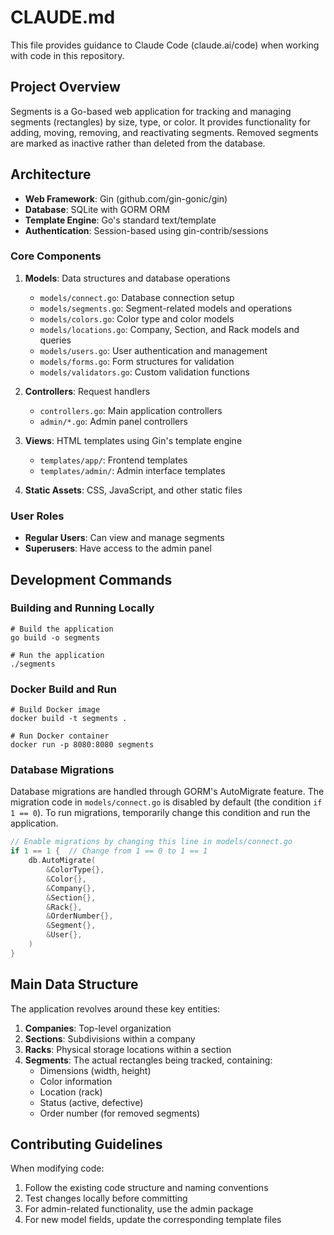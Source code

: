 # CLAUDE.md

This file provides guidance to Claude Code (claude.ai/code) when working with code in this repository.

## Project Overview

Segments is a Go-based web application for tracking and managing segments (rectangles) by size, type, or color. It provides functionality for adding, moving, removing, and reactivating segments. Removed segments are marked as inactive rather than deleted from the database.

## Architecture

- **Web Framework**: Gin (github.com/gin-gonic/gin)
- **Database**: SQLite with GORM ORM
- **Template Engine**: Go's standard text/template
- **Authentication**: Session-based using gin-contrib/sessions

### Core Components

1. **Models**: Data structures and database operations
   - `models/connect.go`: Database connection setup
   - `models/segments.go`: Segment-related models and operations
   - `models/colors.go`: Color type and color models
   - `models/locations.go`: Company, Section, and Rack models and queries
   - `models/users.go`: User authentication and management
   - `models/forms.go`: Form structures for validation
   - `models/validators.go`: Custom validation functions

2. **Controllers**: Request handlers
   - `controllers.go`: Main application controllers
   - `admin/*.go`: Admin panel controllers

3. **Views**: HTML templates using Gin's template engine
   - `templates/app/`: Frontend templates
   - `templates/admin/`: Admin interface templates

4. **Static Assets**: CSS, JavaScript, and other static files

### User Roles

- **Regular Users**: Can view and manage segments
- **Superusers**: Have access to the admin panel

## Development Commands

### Building and Running Locally

```shell
# Build the application
go build -o segments

# Run the application
./segments
```

### Docker Build and Run

```shell
# Build Docker image
docker build -t segments .

# Run Docker container
docker run -p 8080:8080 segments
```

### Database Migrations

Database migrations are handled through GORM's AutoMigrate feature. The migration code in `models/connect.go` is disabled by default (the condition `if 1 == 0`). To run migrations, temporarily change this condition and run the application.

```go
// Enable migrations by changing this line in models/connect.go
if 1 == 1 {  // Change from 1 == 0 to 1 == 1
    db.AutoMigrate(
        &ColorType{},
        &Color{},
        &Company{},
        &Section{},
        &Rack{},
        &OrderNumber{},
        &Segment{},
        &User{},
    )
}
```

## Main Data Structure

The application revolves around these key entities:

1. **Companies**: Top-level organization
2. **Sections**: Subdivisions within a company
3. **Racks**: Physical storage locations within a section
4. **Segments**: The actual rectangles being tracked, containing:
   - Dimensions (width, height)
   - Color information
   - Location (rack)
   - Status (active, defective)
   - Order number (for removed segments)

## Contributing Guidelines

When modifying code:

1. Follow the existing code structure and naming conventions
2. Test changes locally before committing
3. For admin-related functionality, use the admin package
4. For new model fields, update the corresponding template files